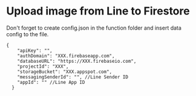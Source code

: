 # Upload image from Line to Firestore

Don't forget to create config.json in the function folder and insert data config to the file.

```
{
    "apiKey": "",
    "authDomain": "XXX.firebaseapp.com",
    "databaseURL": "https://XXX.firebaseio.com",
    "projectId": "XXX",
    "storageBucket": "XXX.appspot.com",
    "messagingSenderId": "", //Line Sender ID
    "appId": "" //Line App ID 
  }
```
